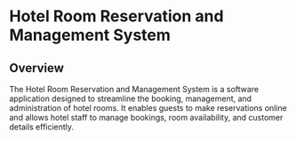# Hotel Room Reservation and Management System

## Overview

The Hotel Room Reservation and Management System is a software application designed to streamline the booking, management, and administration of hotel rooms. It enables guests to make reservations online and allows hotel staff to manage bookings, room availability, and customer details efficiently.
